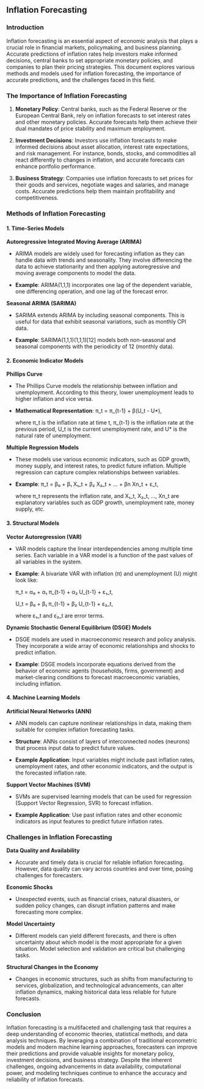 ## Inflation Forecasting

### Introduction

Inflation forecasting is an essential aspect of economic analysis that plays a crucial role in financial markets, policymaking, and business planning. Accurate predictions of inflation rates help investors make informed decisions, central banks to set appropriate monetary policies, and companies to plan their pricing strategies. This document explores various methods and models used for inflation forecasting, the importance of accurate predictions, and the challenges faced in this field.

### The Importance of Inflation Forecasting

1. **Monetary Policy**: Central banks, such as the Federal Reserve or the European Central Bank, rely on inflation forecasts to set interest rates and other monetary policies. Accurate forecasts help them achieve their dual mandates of price stability and maximum employment.

2. **Investment Decisions**: Investors use inflation forecasts to make informed decisions about asset allocation, interest rate expectations, and risk management. For instance, bonds, stocks, and commodities all react differently to changes in inflation, and accurate forecasts can enhance portfolio performance.

3. **Business Strategy**: Companies use inflation forecasts to set prices for their goods and services, negotiate wages and salaries, and manage costs. Accurate predictions help them maintain profitability and competitiveness.

### Methods of Inflation Forecasting

#### 1. **Time-Series Models**

**Autoregressive Integrated Moving Average (ARIMA)**

- ARIMA models are widely used for forecasting inflation as they can handle data with trends and seasonality. They involve differencing the data to achieve stationarity and then applying autoregressive and moving average components to model the data. 

- **Example**: ARIMA(1,1,1) incorporates one lag of the dependent variable, one differencing operation, and one lag of the forecast error.

**Seasonal ARIMA (SARIMA)**

- SARIMA extends ARIMA by including seasonal components. This is useful for data that exhibit seasonal variations, such as monthly CPI data.

- **Example**: SARIMA(1,1,1)(1,1,1)[12] models both non-seasonal and seasonal components with the periodicity of 12 (monthly data).

#### 2. **Economic Indicator Models**

**Phillips Curve**

- The Phillips Curve models the relationship between inflation and unemployment. According to this theory, lower unemployment leads to higher inflation and vice versa.

- **Mathematical Representation**: π_t = π_{t-1} + β(U_t - U*),

  where π_t is the inflation rate at time t, π_{t-1} is the inflation rate at the previous period, U_t is the current unemployment rate, and U* is the natural rate of unemployment.

**Multiple Regression Models**

- These models use various economic indicators, such as GDP growth, money supply, and interest rates, to predict future inflation. Multiple regression can capture complex relationships between variables.

- **Example**: π_t = β₀ + β₁ X₁_t + β₂ X₂_t + ... + βn Xn_t + ε_t,

  where π_t represents the inflation rate, and X₁_t, X₂_t, ..., Xn_t are explanatory variables such as GDP growth, unemployment rate, money supply, etc.

#### 3. **Structural Models**

**Vector Autoregression (VAR)**

- VAR models capture the linear interdependencies among multiple time series. Each variable in a VAR model is a function of the past values of all variables in the system.

- **Example**: A bivariate VAR with inflation (π) and unemployment (U) might look like:

  π_t = α₀ + α₁ π_{t-1} + α₂ U_{t-1} + ε₁_t,
  
  U_t = β₀ + β₁ π_{t-1} + β₂ U_{t-1} + ε₂_t,

  where ε₁_t and ε₂_t are error terms.

**Dynamic Stochastic General Equilibrium (DSGE) Models**

- DSGE models are used in macroeconomic research and policy analysis. They incorporate a wide array of economic relationships and shocks to predict inflation.

- **Example**: DSGE models incorporate equations derived from the behavior of economic agents (households, firms, government) and market-clearing conditions to forecast macroeconomic variables, including inflation.

#### 4. **Machine Learning Models**

**Artificial Neural Networks (ANN)**

- ANN models can capture nonlinear relationships in data, making them suitable for complex inflation forecasting tasks.

- **Structure**: ANNs consist of layers of interconnected nodes (neurons) that process input data to predict future values.

- **Example Application**: Input variables might include past inflation rates, unemployment rates, and other economic indicators, and the output is the forecasted inflation rate.

**Support Vector Machines (SVM)**

- SVMs are supervised learning models that can be used for regression (Support Vector Regression, SVR) to forecast inflation.

- **Example Application**: Use past inflation rates and other economic indicators as input features to predict future inflation rates.

### Challenges in Inflation Forecasting

**Data Quality and Availability**

- Accurate and timely data is crucial for reliable inflation forecasting. However, data quality can vary across countries and over time, posing challenges for forecasters.

**Economic Shocks**

- Unexpected events, such as financial crises, natural disasters, or sudden policy changes, can disrupt inflation patterns and make forecasting more complex.

**Model Uncertainty**

- Different models can yield different forecasts, and there is often uncertainty about which model is the most appropriate for a given situation. Model selection and validation are critical but challenging tasks.

**Structural Changes in the Economy**

- Changes in economic structures, such as shifts from manufacturing to services, globalization, and technological advancements, can alter inflation dynamics, making historical data less reliable for future forecasts.

### Conclusion

Inflation forecasting is a multifaceted and challenging task that requires a deep understanding of economic theories, statistical methods, and data analysis techniques. By leveraging a combination of traditional econometric models and modern machine learning approaches, forecasters can improve their predictions and provide valuable insights for monetary policy, investment decisions, and business strategy. Despite the inherent challenges, ongoing advancements in data availability, computational power, and modeling techniques continue to enhance the accuracy and reliability of inflation forecasts.
